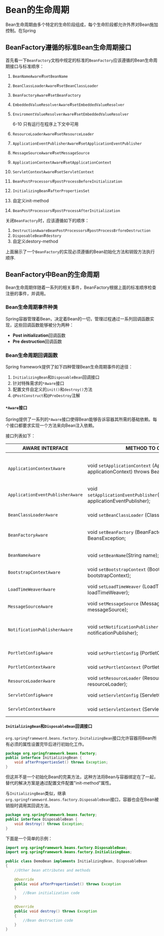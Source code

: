 # Bean的生命周期

Bean生命周期由多个特定的生命阶段组成，每个生命阶段都允许外界对Bean施加控制。在Spring

## BeanFactory遵循的标准Bean生命周期接口

首先看一下`BeanFactory`文档中规定的标准的`BeanFactory`应该遵循的Bean生命周期接口与标准顺序：

1. `BeanNameAware`#`setBeanName`

2. `BeanClassLoaderAware`#`setBeanClassLoader`

3. `BeanFactoryAware`#`setBeanFactory`

4. `EmbeddedValueResolverAware`#`setEmbeddedValueResolver`

5. `EnviromentValueResolverAware`#`setEmbeddedValueResolver`

   6-10 只有运行在程序上下文中可用

6. `ResourceLoaderAware`#`setResourceLoader`

7. `ApplicationEventPublisherAware`#`setApplicationEventPublisher`

8. `MessageSourceAware`#`setMessageSource`

9. `ApplicationContextAware`#`setApplicationContext`

10. `ServletContextAware`#`setServletContext` 

11. `BeanPostProcessors`#`postProcessBeforeInitialization`

12. `InitializingBean`#`afterPropertiesSet`

13. 自定义init-method

14. `BeanPostProcessors`#`postProcessAfterInitialization`

关闭`BeanFactory`时，应该遵循如下的顺序：

1. `DestructionAwareBeanPostProcessors`#`postProcessBrforeDestruction`
2. `DisposableBean`#`destory`
3. 自定义destory-method

上面展示了一个`BeanFactory`的实现必须遵循的Bean初始化方法和销毁方法执行顺序.

## BeanFactory中Bean的生命周期

Bean生命周期伴随着一系列的相关事件，BeanFactory根据上面的标准顺序检查注册的事件，并调用。

### Bean生命周期事件种类

Spring容器管理着Bean，决定着Bean的一切，管理过程通过一系列回调函数实现，这些回调函数能够被分为两种：

- **Post initialization**回调函数
- **Pre destruction**回调函数

### Bean生命周期回调函数

Spring framework提供了如下四种管理Bean生命周期事件的途径：

1. `InitializingBean`和`DisposableBean`回调接口
2. 针对特殊需求的`*Aware`接口
3. 配置文件自定义的`init()`和`destroy()`方法
4. `@PostConstruct`和`@PreDestroy`注解

#### `*Aware`接口

Spring提供了一系列的`*Aware`接口使得Bean能够告诉容器其所需的基础依赖。每个接口都要求实现一个方法来向Bean注入依赖。

接口列表如下：

| AWARE INTERFACE                  | METHOD TO OVERRIDE                                           | PURPOSE                                                      |
| -------------------------------- | ------------------------------------------------------------ | ------------------------------------------------------------ |
| `ApplicationContextAware`        | void `setApplicationContext` (ApplicationContext applicationContext) throws BeansException; | Interface to be implemented by any object that wishes to be notified of the `ApplicationContext` that it runs in. |
| `ApplicationEventPublisherAware` | void `setApplicationEventPublisher`(ApplicationEventPublisher applicationEventPublisher); | Set the `ApplicationEventPublisher` that this object runs in. |
| `BeanClassLoaderAware`           | void `setBeanClassLoader` (ClassLoader classLoader);         | Callback that supplies the bean class loader to a bean instance. |
| `BeanFactoryAware`               | void `setBeanFactory` (BeanFactory beanFactory) throws BeansException; | Callback that supplies the owning factory to a bean instance. |
| `BeanNameAware`                  | void `setBeanName`(String name);                             | Set the name of the bean in the bean factory that created this bean. |
| `BootstrapContextAware`          | void `setBootstrapContext` (BootstrapContext bootstrapContext); | Set the BootstrapContext that this object runs in.           |
| `LoadTimeWeaverAware`            | void `setLoadTimeWeaver` (LoadTimeWeaver loadTimeWeaver);    | Set the LoadTimeWeaver of this object’s containing ApplicationContext. |
| `MessageSourceAware`             | void `setMessageSource` (MessageSource messageSource);       | Set the MessageSource that this object runs in.              |
| `NotificationPublisherAware`     | void `setNotificationPublisher` (NotificationPublisher notificationPublisher); | Set the NotificationPublisher instance for the current managed resource instance. |
| `PortletConfigAware`             | void `setPortletConfig` (PortletConfig portletConfig);       | Set the PortletConfig this object runs in.                   |
| `PortletContextAware`            | void `setPortletContext` (PortletContext portletContext);    | Set the PortletContext that this object runs in.             |
| `ResourceLoaderAware`            | void `setResourceLoader` (ResourceLoader resourceLoader);    | Set the ResourceLoader that this object runs in.             |
| `ServletConfigAware`             | void `setServletConfig` (ServletConfig servletConfig);       | Set the ServletConfig that this object runs in.              |
| `ServletContextAware`            | void `setServletContext` (ServletContext servletContext);    | Set the ServletContext that this object runs in.             |

#### `InitializingBean`和`DisposableBean`回调接口

`org.springframeword.beans.factory.InitalizingBean`接口允许容器将Bean所有必须的属性设置完毕后进行初始化工作。

```java
package org.springframework.beans.factory;
public interface InitializingBean {
	void afterPropertiesSet() throws Exception;
}
```

但这并不是一个初始化Bean的完美方法，这种方法将Bean与容器绑定在了一起，替代的解决方案是通过配置文件配置"init-method"属性。

与`InitializingBean`类似，继承`org.springframeword.beans.factory.DisposableBean`接口，容器也会在Bean被销毁时调用其回调方法。

```java
package org.springframework.beans.factory;
public interface DisposableBean {
	void destroy() throws Exception;
}
```

下面是一个简单的示例：

```java
import org.springframework.beans.factory.DisposableBean;
import org.springframework.beans.factory.InitializingBean;
 
public class DemoBean implements InitializingBean, DisposableBean
{
    //Other bean attributes and methods
     
    @Override
    public void afterPropertiesSet() throws Exception
    {
        //Bean initialization code
    }
     
    @Override
    public void destroy() throws Exception
    {
        //Bean destruction code
    }
}
```

